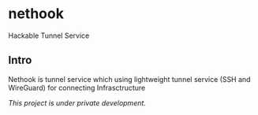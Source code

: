 # nethook
Hackable Tunnel Service

## Intro

Nethook is tunnel service which using lightweight tunnel service (SSH and WireGuard) for connecting Infrasctructure

*This project is under private development.*
